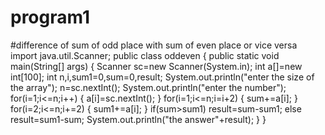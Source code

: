 # program1
#difference of sum of odd place with sum of even place or vice versa
import java.util.Scanner;
public class oddeven
{
    public static void main(String[] args)
    {
        Scanner sc=new Scanner(System.in);
        int a[]=new int[100];
        int n,i,sum1=0,sum=0,result;
        System.out.println("enter the size of the array");
        n=sc.nextInt();
        System.out.println("enter the number");
        for(i=1;i<=n;i++)
        {
            a[i]=sc.nextInt();
        }
        for(i=1;i<=n;i=i+2)
        {
            sum+=a[i];
        }
        for(i=2;i<=n;i+=2)
        {
            sum1+=a[i];
        }
        if(sum>sum1)
        result=sum-sum1;
        else
        result=sum1-sum;
        System.out.println("the answer"+result);
    }
}
            
      


